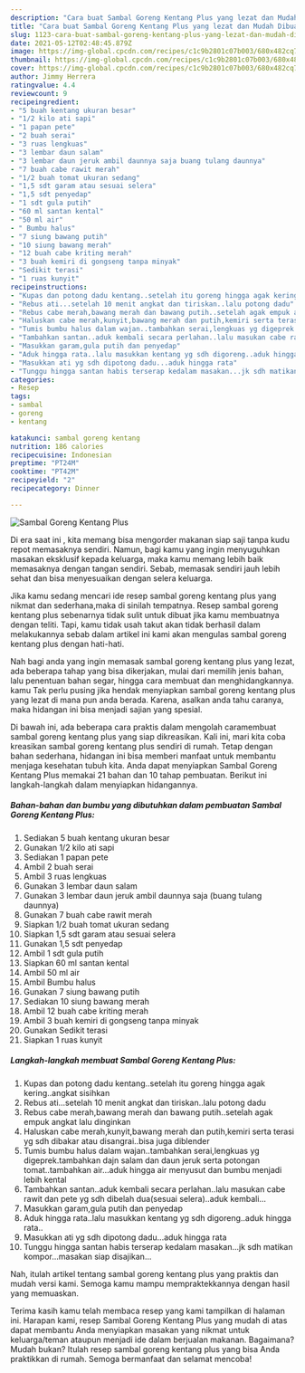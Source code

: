 ```yaml
---
description: "Cara buat Sambal Goreng Kentang Plus yang lezat dan Mudah Dibuat"
title: "Cara buat Sambal Goreng Kentang Plus yang lezat dan Mudah Dibuat"
slug: 1123-cara-buat-sambal-goreng-kentang-plus-yang-lezat-dan-mudah-dibuat
date: 2021-05-12T02:48:45.879Z
image: https://img-global.cpcdn.com/recipes/c1c9b2801c07b003/680x482cq70/sambal-goreng-kentang-plus-foto-resep-utama.jpg
thumbnail: https://img-global.cpcdn.com/recipes/c1c9b2801c07b003/680x482cq70/sambal-goreng-kentang-plus-foto-resep-utama.jpg
cover: https://img-global.cpcdn.com/recipes/c1c9b2801c07b003/680x482cq70/sambal-goreng-kentang-plus-foto-resep-utama.jpg
author: Jimmy Herrera
ratingvalue: 4.4
reviewcount: 9
recipeingredient:
- "5 buah kentang ukuran besar"
- "1/2 kilo ati sapi"
- "1 papan pete"
- "2 buah serai"
- "3 ruas lengkuas"
- "3 lembar daun salam"
- "3 lembar daun jeruk ambil daunnya saja buang tulang daunnya"
- "7 buah cabe rawit merah"
- "1/2 buah tomat ukuran sedang"
- "1,5 sdt garam atau sesuai selera"
- "1,5 sdt penyedap"
- "1 sdt gula putih"
- "60 ml santan kental"
- "50 ml air"
- " Bumbu halus"
- "7 siung bawang putih"
- "10 siung bawang merah"
- "12 buah cabe kriting merah"
- "3 buah kemiri di gongseng tanpa minyak"
- "Sedikit terasi"
- "1 ruas kunyit"
recipeinstructions:
- "Kupas dan potong dadu kentang..setelah itu goreng hingga agak kering..angkat sisihkan"
- "Rebus ati...setelah 10 menit angkat dan tiriskan..lalu potong dadu"
- "Rebus cabe merah,bawang merah dan bawang putih..setelah agak empuk angkat lalu dinginkan"
- "Haluskan cabe merah,kunyit,bawang merah dan putih,kemiri serta terasi yg sdh dibakar atau disangrai..bisa juga diblender"
- "Tumis bumbu halus dalam wajan..tambahkan serai,lengkuas yg digeprek.tambahkan dajn salam dan daun jeruk serta potongan tomat..tambahkan air...aduk hingga air menyusut dan bumbu menjadi lebih kental"
- "Tambahkan santan..aduk kembali secara perlahan..lalu masukan cabe rawit dan pete yg sdh dibelah dua(sesuai selera)..aduk kembali..."
- "Masukkan garam,gula putih dan penyedap"
- "Aduk hingga rata..lalu masukkan kentang yg sdh digoreng..aduk hingga rata.."
- "Masukkan ati yg sdh dipotong dadu...aduk hingga rata"
- "Tunggu hingga santan habis terserap kedalam masakan...jk sdh matikan kompor...masakan siap disajikan..."
categories:
- Resep
tags:
- sambal
- goreng
- kentang

katakunci: sambal goreng kentang 
nutrition: 186 calories
recipecuisine: Indonesian
preptime: "PT24M"
cooktime: "PT42M"
recipeyield: "2"
recipecategory: Dinner

---
```



![Sambal Goreng Kentang Plus](https://img-global.cpcdn.com/recipes/c1c9b2801c07b003/680x482cq70/sambal-goreng-kentang-plus-foto-resep-utama.jpg)

Di era  saat ini , kita memang bisa mengorder makanan siap saji tanpa kudu repot memasaknya sendiri. Namun, bagi kamu yang ingin menyuguhkan masakan eksklusif kepada keluarga, maka kamu memang lebih baik memasaknya dengan tangan sendiri. Sebab, memasak sendiri jauh lebih sehat dan bisa menyesuaikan dengan selera keluarga.

Jika kamu sedang mencari ide resep sambal goreng kentang plus yang nikmat dan sederhana,maka di sinilah tempatnya. Resep sambal goreng kentang plus  sebenarnya tidak sulit untuk dibuat jika kamu membuatnya dengan teliti. Tapi, kamu tidak usah takut akan tidak berhasil dalam melakukannya 
sebab dalam artikel ini kami akan mengulas sambal goreng kentang plus dengan hati-hati.  



Nah bagi anda yang ingin memasak sambal goreng kentang plus yang lezat, ada beberapa tahap yang bisa dikerjakan, mulai dari memilih jenis bahan, lalu penentuan bahan segar, hingga cara membuat dan menghidangkannya. kamu Tak perlu pusing jika hendak menyiapkan sambal goreng kentang plus yang lezat di mana pun anda berada. Karena, asalkan anda  tahu caranya, maka hidangan ini bisa menjadi sajian yang spesial.

Di bawah ini, ada beberapa cara praktis  dalam mengolah caramembuat sambal goreng kentang plus yang siap dikreasikan. Kali ini, mari kita coba kreasikan sambal goreng kentang plus sendiri di rumah. Tetap dengan bahan sederhana, hidangan ini bisa memberi manfaat untuk membantu menjaga kesehatan tubuh kita. Anda dapat menyiapkan Sambal Goreng Kentang Plus memakai 21 bahan dan 10 tahap pembuatan. Berikut ini langkah-langkah dalam menyiapkan hidangannya.

<!--inarticleads1-->

##### Bahan-bahan dan bumbu yang dibutuhkan dalam pembuatan Sambal Goreng Kentang Plus:

1. Sediakan 5 buah kentang ukuran besar
1. Gunakan 1/2 kilo ati sapi
1. Sediakan 1 papan pete
1. Ambil 2 buah serai
1. Ambil 3 ruas lengkuas
1. Gunakan 3 lembar daun salam
1. Gunakan 3 lembar daun jeruk ambil daunnya saja (buang tulang daunnya)
1. Gunakan 7 buah cabe rawit merah
1. Siapkan 1/2 buah tomat ukuran sedang
1. Siapkan 1,5 sdt garam atau sesuai selera
1. Gunakan 1,5 sdt penyedap
1. Ambil 1 sdt gula putih
1. Siapkan 60 ml santan kental
1. Ambil 50 ml air
1. Ambil  Bumbu halus
1. Gunakan 7 siung bawang putih
1. Sediakan 10 siung bawang merah
1. Ambil 12 buah cabe kriting merah
1. Ambil 3 buah kemiri di gongseng tanpa minyak
1. Gunakan Sedikit terasi
1. Siapkan 1 ruas kunyit




<!--inarticleads2-->

##### Langkah-langkah membuat Sambal Goreng Kentang Plus:

1. Kupas dan potong dadu kentang..setelah itu goreng hingga agak kering..angkat sisihkan
1. Rebus ati...setelah 10 menit angkat dan tiriskan..lalu potong dadu
1. Rebus cabe merah,bawang merah dan bawang putih..setelah agak empuk angkat lalu dinginkan
1. Haluskan cabe merah,kunyit,bawang merah dan putih,kemiri serta terasi yg sdh dibakar atau disangrai..bisa juga diblender
1. Tumis bumbu halus dalam wajan..tambahkan serai,lengkuas yg digeprek.tambahkan dajn salam dan daun jeruk serta potongan tomat..tambahkan air...aduk hingga air menyusut dan bumbu menjadi lebih kental
1. Tambahkan santan..aduk kembali secara perlahan..lalu masukan cabe rawit dan pete yg sdh dibelah dua(sesuai selera)..aduk kembali...
1. Masukkan garam,gula putih dan penyedap
1. Aduk hingga rata..lalu masukkan kentang yg sdh digoreng..aduk hingga rata..
1. Masukkan ati yg sdh dipotong dadu...aduk hingga rata
1. Tunggu hingga santan habis terserap kedalam masakan...jk sdh matikan kompor...masakan siap disajikan...




Nah, itulah artikel tentang  sambal goreng kentang plus  yang praktis dan mudah versi kami. Semoga kamu mampu mempraktekkannya dengan hasil yang memuaskan. 

Terima kasih kamu telah membaca resep yang kami tampilkan di halaman ini. Harapan kami, resep  Sambal Goreng Kentang Plus yang mudah di atas dapat membantu Anda menyiapkan masakan yang nikmat untuk keluarga/teman ataupun menjadi ide dalam berjualan makanan. Bagaimana? Mudah bukan? Itulah resep sambal goreng kentang plus yang bisa Anda praktikkan di rumah. Semoga bermanfaat dan selamat mencoba!

